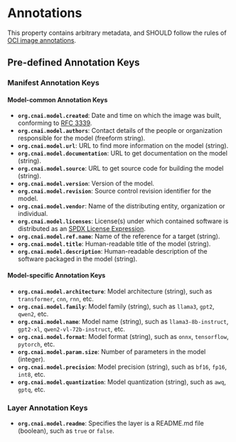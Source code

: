 # Annotations

This property contains arbitrary metadata, and SHOULD follow the rules of [OCI image annotations](https://github.com/opencontainers/image-spec/blob/main/annotations.md).

## Pre-defined Annotation Keys

### Manifest Annotation Keys

#### Model-common Annotation Keys

- **`org.cnai.model.created`**: Date and time on which the image was built, conforming to [RFC 3339](https://tools.ietf.org/html/rfc3339#section-5.6).
- **`org.cnai.model.authors`**: Contact details of the people or organization responsible for the model (freeform string).
- **`org.cnai.model.url`**: URL to find more information on the model (string).
- **`org.cnai.model.documentation`**: URL to get documentation on the model (string).
- **`org.cnai.model.source`**: URL to get source code for building the model (string).
- **`org.cnai.model.version`**: Version of the model.
- **`org.cnai.model.revision`**: Source control revision identifier for the model.
- **`org.cnai.model.vendor`**: Name of the distributing entity, organization or individual.
- **`org.cnai.model.licenses`**: License(s) under which contained software is distributed as an [SPDX License Expression](https://spdx.github.io/spdx-spec/v2.3/SPDX-license-expressions/).
- **`org.cnai.model.ref.name`**: Name of the reference for a target (string).
- **`org.cnai.model.title`**: Human-readable title of the model (string).
- **`org.cnai.model.description`**: Human-readable description of the software packaged in the model (string).

#### Model-specific Annotation Keys

- **`org.cnai.model.architecture`**: Model architecture (string), such as `transformer`, `cnn`, `rnn`, etc.
- **`org.cnai.model.family`**: Model family (string), such as `llama3`, `gpt2`, `qwen2`, etc.
- **`org.cnai.model.name`**: Model name (string), such as `llama3-8b-instruct`, `gpt2-xl`, `qwen2-vl-72b-instruct`, etc.
- **`org.cnai.model.format`**: Model format (string), such as `onnx`, `tensorflow`, `pytorch`, etc.
- **`org.cnai.model.param.size`**: Number of parameters in the model (integer).
- **`org.cnai.model.precision`**: Model precision (string), such as `bf16`, `fp16`, `int8`, etc.
- **`org.cnai.model.quantization`**: Model quantization (string), such as `awq`, `gptq`, etc.

### Layer Annotation Keys

- **`org.cnai.model.readme`**: Specifies the layer is a README.md file (boolean), such as `true` or `false`.
